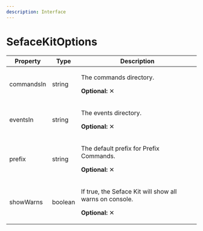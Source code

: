 ```yaml
---
description: Interface
---
```


# SefaceKitOptions

| Property   | Type    | Description                                                                                       |
| ---------- | ------- | ------------------------------------------------------------------------------------------------- |
| commandsIn | string  | <p>The commands directory.</p><p><strong>Optional: </strong>✕</p>                                 |
| eventsIn   | string  | <p>The events directory.</p><p><strong>Optional:</strong> ✕</p>                                   |
| prefix     | string  | <p>The default prefix for Prefix Commands.</p><p><strong>Optional: </strong>✕</p>                 |
| showWarns  | boolean | <p>If true, the Seface Kit will show all warns on console.</p><p><strong>Optional: </strong>✕</p> |
